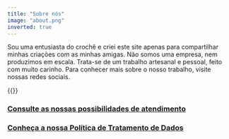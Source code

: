 ```yaml
---
title: "Sobre nós"
image: "about.png"
inverted: true
---
```


Sou uma entusiasta do crochê e criei este site apenas para compartilhar minhas criações com as minhas amigas. Não somos uma empresa, nem produzimos em escala. Trata-se de um trabalho artesanal e pessoal, feito com muito carinho. Para conhecer mais sobre o nosso trabalho, visite nossas redes sociais.

{{<spacer height="30">}}

### [Consulte as nossas possibilidades de atendimento](/fluxo)
### [Conheça a nossa Política de Tratamento de Dados](/politica)